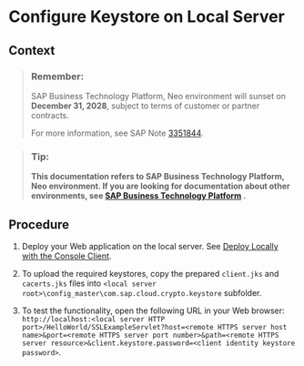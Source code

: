 <!-- loioa0fa9971cf214775ad27343017f72cbc -->

# Configure Keystore on Local Server



## Context

> ### Remember:  
> SAP Business Technology Platform, Neo environment will sunset on **December 31, 2028**, subject to terms of customer or partner contracts.
> 
> For more information, see SAP Note [3351844](https://me.sap.com/notes/3351844).

> ### Tip:  
> **This documentation refers to SAP Business Technology Platform, Neo environment. If you are looking for documentation about other environments, see [SAP Business Technology Platform](https://help.sap.com/docs/btp/sap-business-technology-platform/sap-business-technology-platform?version=Cloud) .**



<a name="loioa0fa9971cf214775ad27343017f72cbc__steps_frg_nq1_xj"/>

## Procedure

1.  Deploy your Web application on the local server. See [Deploy Locally with the Console Client](../30-development-neo/deploy-locally-with-the-console-client-937c833.md).

2.  To upload the required keystores, copy the prepared `client.jks` and `cacerts.jks` files into `<local server root>\config_master\com.sap.cloud.crypto.keystore` subfolder.

3.  To test the functionality, open the following URL in your Web browser: `http://localhost:<local server HTTP port>/HelloWorld/SSLExampleServlet?host=<remote HTTPS server host name>&port=<remote HTTPS server port number>&path=<remote HTTPS server resource>&client.keystore.password=<client identity keystore password>`.


